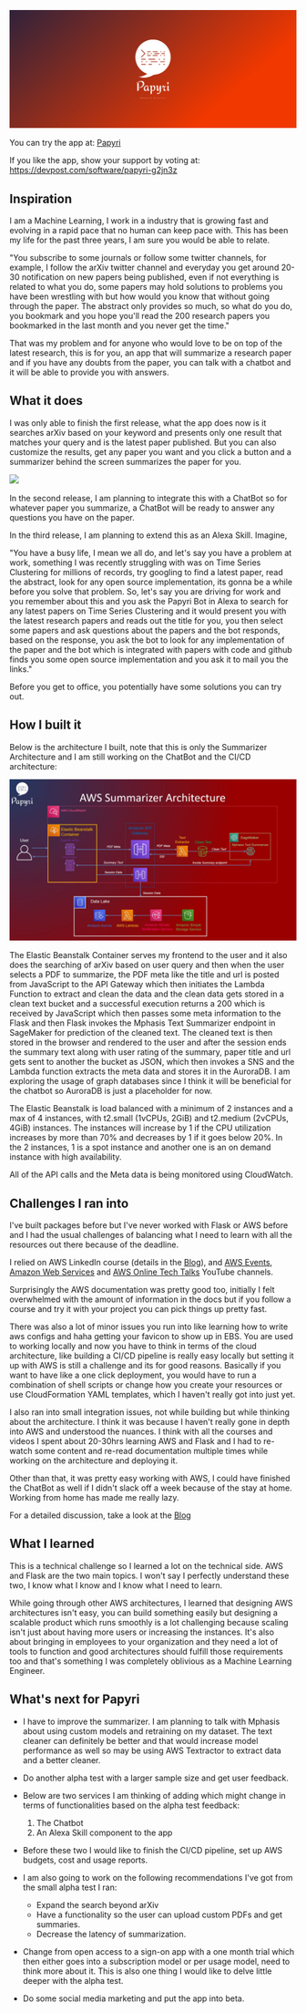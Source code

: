 <p align="center"><img src="https://raw.githubusercontent.com/mukeshmithrakumar/papyri-docs/master/images/cover.png"/></p>

You can try the app at: [Papyri](http://papyri-env.eba-wt3pefpv.us-east-2.elasticbeanstalk.com/)

If you like the app, show your support by voting at: https://devpost.com/software/papyri-g2jn3z

<h2>Inspiration</h2>


I am a Machine Learning, I work in a industry that is growing fast and evolving in a rapid pace that no human can keep pace with. This has been my life for the past three years, I am sure you would be able to relate.

"You subscribe to some journals or follow some twitter channels, for example, I follow the arXiv twitter channel and everyday you get around 20-30 notification on new papers being published, even if not everything is related to what you do, some papers may hold solutions to problems you have been wrestling with but how would you know that without going through the paper. The abstract only provides so much, so what do you do, you bookmark and you hope you'll read the 200 research papers you bookmarked in the last month and you never get the time."

That was my problem and for anyone who would love to be on top of the latest research, this is for you, an app that will summarize a research paper and if you have any doubts from the paper, you can talk with a chatbot and it will be able to provide you with answers.


<h2>What it does</h2>


I was only able to finish the first release, what the app does now is it searches arXiv based on your keyword and presents only one result that matches your query and is the latest paper published. But you can also customize the results, get any paper you want and you click a button and a summarizer behind the screen summarizes the paper for you.

<img src="https://raw.githubusercontent.com/mukeshmithrakumar/papyri-docs/master/images/aws_summarizer_demo.gif"/>

In the second release, I am planning to integrate this with a ChatBot so for whatever paper you summarize, a ChatBot will be ready to answer any questions you have on the paper.

In the third release, I am planning to extend this as an Alexa Skill. Imagine,

"You have a busy life, I mean we all do, and let's say you have a problem at work, something I was recently struggling with was on Time Series Clustering for millions of records, try googling to find a latest paper, read the abstract, look for any open source implementation, its gonna be a while before you solve that problem. So, let's say you are driving for work and you remember about this and you ask the Papyri Bot in Alexa to search for any latest papers on Time Series Clustering and it would present you with the latest research papers and reads out the title for you, you then select some papers and ask questions about the papers and the bot responds, based on the response, you ask the bot to look for any implementation of the paper and the bot which is integrated with papers with code and github finds you some open source implementation and you ask it to mail you the links."

Before you get to office, you potentially have some solutions you can try out.


<h2>How I built it</h2>


Below is the architecture I built, note that this is only the Summarizer Architecture and I am still working on the ChatBot and the CI/CD architecture:

<img src="https://raw.githubusercontent.com/mukeshmithrakumar/papyri-docs/master/images/aws_summarizer_architecture.jpg"/>

The Elastic Beanstalk Container serves my frontend to the user and it also does the searching of arXiv based on user query and then when the user selects a PDF to summarize, the PDF meta like the title and url is posted from JavaScript to the API Gateway which then initiates the Lambda Function to extract and clean the data and the clean data gets stored in a clean text bucket and a successful execution returns a 200 which is received by JavaScript which then passes some meta information to the Flask and then Flask invokes the Mphasis Text Summarizer endpoint in SageMaker for prediction of the cleaned text. The cleaned text is then stored in the browser and rendered to the user and after the session ends the summary text along with user rating of the summary, paper title and url gets sent to another the bucket as JSON, which then invokes a SNS and the Lambda function extracts the meta data and stores it in the AuroraDB. I am exploring the usage of graph databases since I think it will be beneficial for the chatbot so AuroraDB is just a placeholder for now.

The Elastic Beanstalk is load balanced with a minimum of 2 instances and a max of 4 instances, with t2.small (1vCPUs, 2GiB) and t2.medium (2vCPUs, 4GiB) instances. The instances will increase by 1 if the CPU utilization increases by more than 70% and decreases by 1 if it goes below 20%. In the 2 instances, 1 is a spot instance and another one is an on demand instance with high availability.

All of the API calls and the Meta data is being monitored using CloudWatch.


<h2>Challenges I ran into</h2>


I've built packages before but I've never worked with Flask or AWS before and I had the usual challenges of balancing what I need to learn with all the resources out there because of the deadline.

I relied on AWS LinkedIn course (details in the [Blog](https://github.com/mukeshmithrakumar/papyri-docs/blob/master/docs/BLOG.md)), and [AWS Events](https://www.youtube.com/channel/UCdoadna9HFHsxXWhafhNvKw), [Amazon Web Services](https://www.youtube.com/channel/UCd6MoB9NC6uYN2grvUNT-Zg) and [AWS Online Tech Talks](https://www.youtube.com/user/AWSwebinars) YouTube channels.

Surprisingly the AWS documentation was pretty good too, initially I felt overwhelmed with the amount of information in the docs but if you follow a course and try it with your project you can pick things up pretty fast.

There was also a lot of minor issues you run into like learning how to write aws configs and haha getting your favicon to show up in EBS. You are used to working locally and now you have to think in terms of the cloud architecture, like building a CI/CD pipeline is really easy locally but setting it up with AWS is still a challenge and its for good reasons. Basically if you want to have like a one click deployment, you would have to run a combination of shell scripts or change how you create your resources or use CloudFormation YAML templates, which I haven't really got into just yet.

I also ran into small integration issues, not while building but while thinking about the architecture. I think it was because I haven't really gone in depth into AWS and understood the nuances. I think with all the courses and videos I spent about 20-30hrs learning AWS and Flask and I had to re-watch some content and re-read documentation multiple times while working on the architecture and deploying it.

Other than that, it was pretty easy working with AWS, I could have finished the ChatBot as well if I didn't slack off a week because of the stay at home. Working from home has made me really lazy.

For a detailed discussion, take a look at the [Blog](https://github.com/mukeshmithrakumar/papyri-docs/blob/master/docs/BLOG.md)


<h2>What I learned</h2>


This is a technical challenge so I learned a lot on the technical side. AWS and Flask are the two main topics. I won't say I perfectly understand these two, I know what I know and I know what I need to learn.

While going through other AWS architectures, I learned that designing AWS architectures isn't easy, you can build something easily but designing a scalable product which runs smoothly is a lot challenging because scaling isn't just about having more users or increasing the instances. It's also about bringing in employees to your organization and they need a lot of tools to function and good architectures should fulfill those requirements too and that's something I was completely oblivious as a Machine Learning Engineer.


<h2>What's next for Papyri</h2>


- I have to improve the summarizer. I am planning to talk with Mphasis about using custom models and retraining on my dataset. The text cleaner can definitely be better and that would increase model performance as well so may be using AWS Textractor to extract data and a better cleaner.

- Do another alpha test with a larger sample size and get user feedback.

- Below are two services I am thinking of adding which might change in terms of functionalities based on the alpha test feedback:
    1. The Chatbot
    2. An Alexa Skill component to the app

- Before these two I would like to finish the CI/CD pipeline, set up AWS budgets, cost and usage reports.

- I am also going to work on the following recommendations I've got from the small alpha test I ran:
    - Expand the search beyond arXiv
    - Have a functionality so the user can upload custom PDFs and get summaries.
    - Decrease the latency of summarization.

- Change from open access to a sign-on app with a one month trial which then either goes into a subscription model or per usage model, need to think more about it. This is also one thing I would like to delve little deeper with the alpha test.

- Do some social media marketing and put the app into beta.
